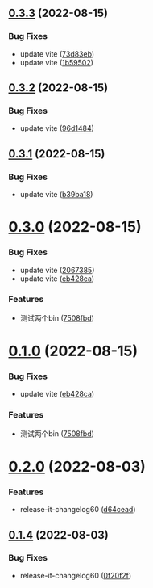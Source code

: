 

## [0.3.3](https://github.com/aehyok/ak-cli/compare/0.3.2...0.3.3) (2022-08-15)


### Bug Fixes

* update vite ([73d83eb](https://github.com/aehyok/ak-cli/commit/73d83eb5e01451e2a956c44d0ae3634c917b1229))
* update vite ([1b59502](https://github.com/aehyok/ak-cli/commit/1b5950279d6a6228cc9030d1400a563f62a31693))

## [0.3.2](https://github.com/aehyok/ak-cli/compare/0.3.1...0.3.2) (2022-08-15)


### Bug Fixes

* update vite ([96d1484](https://github.com/aehyok/ak-cli/commit/96d148432c309a7fd45f49191f4445aeef029d36))

## [0.3.1](https://github.com/aehyok/ak-cli/compare/0.3.0...0.3.1) (2022-08-15)


### Bug Fixes

* update vite ([b39ba18](https://github.com/aehyok/ak-cli/commit/b39ba180412fb15d9d48ca1e5304ba5c641c1927))

# [0.3.0](https://github.com/aehyok/ak-cli/compare/0.2.0...0.3.0) (2022-08-15)


### Bug Fixes

* update vite ([2067385](https://github.com/aehyok/ak-cli/commit/20673858841761b066e22689fc908ed619ac48f7))
* update vite ([eb428ca](https://github.com/aehyok/ak-cli/commit/eb428ca50560fd0ed8a9eb56f8308cd0b2e6ff5b))


### Features

* 测试两个bin ([7508fbd](https://github.com/aehyok/ak-cli/commit/7508fbdd8d48e6ae44686943ef8f456a870442ea))

# [0.1.0](https://github.com/aehyok/ak-cli/compare/0.2.0...0.1.0) (2022-08-15)


### Bug Fixes

* update vite ([eb428ca](https://github.com/aehyok/ak-cli/commit/eb428ca50560fd0ed8a9eb56f8308cd0b2e6ff5b))


### Features

* 测试两个bin ([7508fbd](https://github.com/aehyok/ak-cli/commit/7508fbdd8d48e6ae44686943ef8f456a870442ea))

# [0.2.0](https://github.com/aehyok/ak-cli/compare/0.1.4...0.2.0) (2022-08-03)


### Features

* release-it-changelog60 ([d64cead](https://github.com/aehyok/ak-cli/commit/d64ceadf27832a13c97276ccad0755e0417f1dc8))

## [0.1.4](https://github.com/aehyok/ak-cli/compare/0.1.3...0.1.4) (2022-08-03)


### Bug Fixes
* release-it-changelog60 ([0f20f2f](https://github.com/aehyok/ak-cli/commit/0f20f2f55deeec4e6ff2d951ef0312137e0bf992))